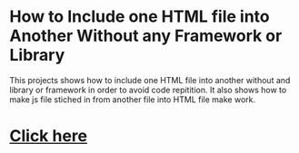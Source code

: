 # How to Include one HTML file into Another Without any Framework or Library
This projects shows how to include one HTML file into another without and library or framework in order to avoid code repitition.
It also shows how to make js file stiched in from another file into HTML file make work.
<h1><a href="https://ii17011701.github.io/Include-HTML-Into-Another-HTML">Click here </a></h1>
